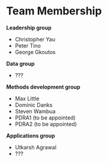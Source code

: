 # Team Membership

**Leadership group**

- Christopher Yau
- Peter Tino
- George Gkoutos

**Data group**

- ???

**Methods development group**

- Max Little
- Dominic Danks
- Steven Wambua
- PDRA1 (to be appointed)
- PDRA2 (to be appointed)

**Applications group**

- Utkarsh Agrawal
- ???
